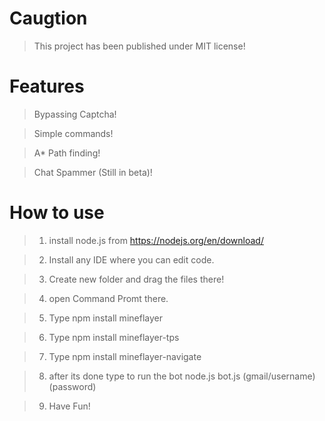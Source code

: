 # Caugtion

> This project has been published under MIT license!

# Features

> Bypassing Captcha!

> Simple commands!

> A* Path finding!

> Chat Spammer (Still in beta)!

# How to use

> 1. install node.js from https://nodejs.org/en/download/

> 2. Install any IDE where you can edit code.

> 3. Create new folder and drag the files there!

> 4. open Command Promt there.

> 5. Type npm install mineflayer

> 6. Type npm install mineflayer-tps

> 7. Type npm install mineflayer-navigate

> 8. after its done type to run the bot node.js bot.js (gmail/username) (password)
  
> 9. Have Fun!
